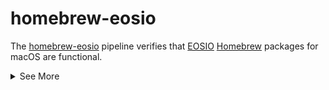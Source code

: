 # homebrew-eosio
The [homebrew-eosio](https://buildkite.com/EOSIO/homebrew-eosio) pipeline verifies that [EOSIO](https://github.com/EOSIO/eos) [Homebrew](https://brew.sh) packages for macOS are functional.

<details>
<summary>See More</summary>

## Index
1. [Test](README.md#test)
1. [Configuration](README.md#configuration)
   1. [Variables](README.md#variables)
   1. [Examples](README.md#examples)
1. [Pipelines](README.md#pipelines)
1. [See Also](README.md#see-also)

# Test
This pipeline will parse the [eosio.rb](https://github.com/EOSIO/homebrew-eosio/blob/master/eosio.rb) ruby file in the root of this repo and generate a pipeline step to run a clean Anka VM for each macOS version found. Each step performs the following:
1. Verify the SHA-256 of the bottle attached to the release on GitHub at `root_url` in the ruby file matches the hash defined in the ruby file
1. Tap EOSIO
   1. On master branch:
      ```bash
      brew tap EOSIO/eosio
      ```
   1. On any non-master branch:
      ```bash
      <configure local tap>
      brew tap <local repo>
      ```
1. Install EOSIO
   ```bash
   brew install eosio
   ```
1. Look for the `nodeos` binary
   ```bash
   which nodeos
   ```
1. Invoke the [full-version-label.sh](https://github.com/EOSIO/eos/blob/master/tests/full-version-label.sh) test on that binary.

All of these must pass for the Buildkite job step to pass.

# Configuration
There are no user-configurable options for this pipeline at this time.

## Variables
There are no configurable variables intended for the end-user at this time.

# See Also
- Buildkite
  - [DevDocs](https://github.com/EOSIO/devdocs/wiki/Buildkite)
  - [EOSIO Pipelines](https://github.com/EOSIO/eos/blob/master/.cicd/README.md)
  - [Run Your First Build](https://buildkite.com/docs/tutorials/getting-started#run-your-first-build)
- [#help-automation](https://blockone.slack.com/archives/CMTAZ9L4D) Slack Channel

</details>
